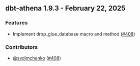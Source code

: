 ## dbt-athena 1.9.3 - February 22, 2025

### Features

- Implement drop_glue_database macro and method ([#408](https://github.com/dbt-labs/dbt-adapters/issues/408))

### Contributors
- [@svdimchenko](https://github.com/svdimchenko) ([#408](https://github.com/dbt-labs/dbt-adapters/issues/408))

